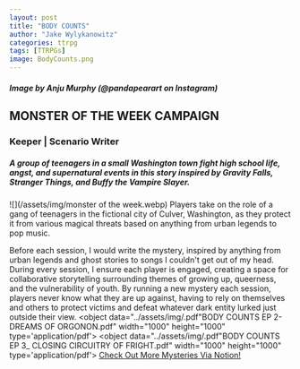 ```yaml
---
layout: post
title: "BODY COUNTS"
author: "Jake Wylykanowitz"
categories: ttrpg
tags: [TTRPGs]
image: BodyCounts.png
---
```

##### Image by Anju Murphy (@pandapearart on Instagram)
## MONSTER OF THE WEEK CAMPAIGN
### Keeper | Scenario Writer
##### A group of teenagers in a small Washington town fight high school life, angst, and supernatural events in this story inspired by Gravity Falls, Stranger Things, and Buffy the Vampire Slayer.
![](/assets/img/monster of the week.webp)
Players take on the role of a gang of teenagers in the fictional city of Culver, Washington, as they protect it from various magical threats based on anything from urban legends to pop music. 

Before each session, I would write the mystery, inspired by anything from urban legends and ghost stories to songs I couldn't get out of my head. During every session,
I ensure each player is engaged, creating a space for collaborative storytelling surrounding themes of growing up, queerness, and the vulnerability of youth.
By running a new mystery each session, players never know what they are up against, having to rely on themselves and others to protect victims and 
defeat whatever dark entity lurked just outside their view.
<object data="../assets/img/.pdf"BODY COUNTS EP 2- DREAMS OF ORGONON.pdf" width="1000" height="1000" type='application/pdf'></object>
<object data="../assets/img/.pdf"BODY COUNTS EP 3_ CLOSING CIRCUITRY OF FRIGHT.pdf" width="1000" height="1000" type='application/pdf'></object>
<a href = "https://lively-buckaroo-fa6.notion.site/BODY-COUNTS-f19123071d91449a8d935689dd6f7f76?pvs=4">Check Out More Mysteries Via Notion!</a>
